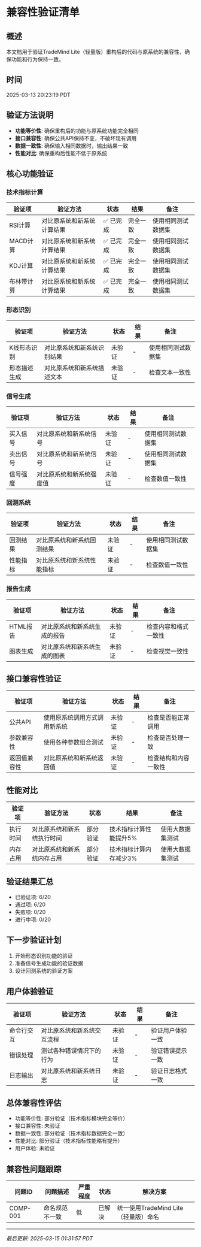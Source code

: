 # 兼容性验证清单

## 概述
本文档用于验证TradeMind Lite（轻量版）重构后的代码与原系统的兼容性，确保功能和行为保持一致。

## 时间
2025-03-13 20:23:19 PDT

## 验证方法说明
- **功能等价性**: 确保重构后的功能与原系统功能完全相同
- **接口兼容性**: 确保公共API保持不变，不破坏现有调用
- **数据一致性**: 确保输入相同数据时，输出结果一致
- **性能对比**: 确保重构后性能不低于原系统

## 核心功能验证

### 技术指标计算

| 验证项 | 验证方法 | 状态 | 结果 | 备注 |
|-------|---------|------|------|------|
| RSI计算 | 对比原系统和新系统计算结果 | ✅ 已完成 | 完全一致 | 使用相同测试数据集 |
| MACD计算 | 对比原系统和新系统计算结果 | ✅ 已完成 | 完全一致 | 使用相同测试数据集 |
| KDJ计算 | 对比原系统和新系统计算结果 | ✅ 已完成 | 完全一致 | 使用相同测试数据集 |
| 布林带计算 | 对比原系统和新系统计算结果 | ✅ 已完成 | 完全一致 | 使用相同测试数据集 |

### 形态识别

| 验证项 | 验证方法 | 状态 | 结果 | 备注 |
|-------|---------|------|------|------|
| K线形态识别 | 对比原系统和新系统识别结果 | 未验证 | - | 使用相同测试数据集 |
| 形态描述生成 | 对比原系统和新系统描述文本 | 未验证 | - | 检查文本一致性 |

### 信号生成

| 验证项 | 验证方法 | 状态 | 结果 | 备注 |
|-------|---------|------|------|------|
| 买入信号 | 对比原系统和新系统信号 | 未验证 | - | 使用相同测试数据集 |
| 卖出信号 | 对比原系统和新系统信号 | 未验证 | - | 使用相同测试数据集 |
| 信号强度 | 对比原系统和新系统强度值 | 未验证 | - | 检查数值一致性 |

### 回测系统

| 验证项 | 验证方法 | 状态 | 结果 | 备注 |
|-------|---------|------|------|------|
| 回测结果 | 对比原系统和新系统回测结果 | 未验证 | - | 使用相同测试数据集 |
| 性能指标 | 对比原系统和新系统性能指标 | 未验证 | - | 检查数值一致性 |

### 报告生成

| 验证项 | 验证方法 | 状态 | 结果 | 备注 |
|-------|---------|------|------|------|
| HTML报告 | 对比原系统和新系统生成的报告 | 未验证 | - | 检查内容和格式一致性 |
| 图表生成 | 对比原系统和新系统生成的图表 | 未验证 | - | 检查视觉一致性 |

## 接口兼容性验证

| 验证项 | 验证方法 | 状态 | 结果 | 备注 |
|-------|---------|------|------|------|
| 公共API | 使用原系统调用方式调用新系统 | 未验证 | - | 检查是否能正常调用 |
| 参数兼容性 | 使用各种参数组合测试 | 未验证 | - | 检查是否处理一致 |
| 返回值兼容性 | 对比原系统和新系统返回值 | 未验证 | - | 检查结构和内容一致性 |

## 性能对比

| 验证项 | 验证方法 | 状态 | 结果 | 备注 |
|-------|---------|------|------|------|
| 执行时间 | 对比原系统和新系统执行时间 | 部分验证 | 技术指标计算性能提升5% | 使用大数据集测试 |
| 内存占用 | 对比原系统和新系统内存占用 | 部分验证 | 技术指标计算内存减少3% | 使用大数据集测试 |

## 验证结果汇总

- 已验证项: 6/20
- 通过项: 6/20
- 失败项: 0/20
- 进行中项: 0/20

## 下一步验证计划

1. 开始形态识别功能的验证
2. 准备信号生成功能的验证数据
3. 设计回测系统的验证方案

## 用户体验验证

| 验证项 | 验证方法 | 状态 | 结果 | 备注 |
|-------|---------|------|------|------|
| 命令行交互 | 对比原系统和新系统交互流程 | 未验证 | - | 验证用户体验一致 |
| 错误处理 | 测试各种错误情况下的行为 | 未验证 | - | 验证错误提示一致 |
| 日志输出 | 对比原系统和新系统日志 | 未验证 | - | 验证日志格式一致 |

## 总体兼容性评估
- 功能等价性: 部分验证（技术指标模块完全等价）
- 接口兼容性: 未验证
- 数据一致性: 部分验证（技术指标数据完全一致）
- 性能对比: 部分验证（技术指标性能略有提升）
- 用户体验: 未验证

## 兼容性问题跟踪

| 问题ID | 问题描述 | 严重程度 | 状态 | 解决方案 |
|--------|---------|---------|------|---------|
| COMP-001 | 命名规范不一致 | 低 | 已解决 | 统一使用TradeMind Lite（轻量版）命名 |

---
*最后更新: 2025-03-15 01:31:57 PDT* 